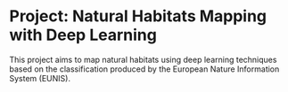# Project: Natural Habitats Mapping with Deep Learning

This project aims to map natural habitats using deep learning techniques based on the classification produced by the European Nature Information System (EUNIS).